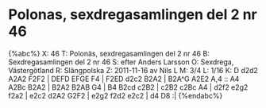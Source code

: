 # Polonas, sexdregasamlingen del 2 nr 46

{%abc%}
X: 46
T: Polonäs, sexdregasamlingen del 2 nr 46
B: Sexdregasamlingen del 2 nr 46
S: efter Anders Larsson
O: Sexdrega, Västergötland
R: Slängpolska
Z: 2011-11-16 av Nils L
M: 3/4
L: 1/16
K: D
d2d2 A2A2 F2F2 | DEFD EFGE F4 | F2ED d2c2 B2A2 | B2A^G A2E2 A,4 ::
A4   A2Bc B2A2 | B2A2 B2AB G4 | B4 B2cd c2B2 | c2B2 c2Bc A4 |
d2f2 e2g2 f2a2 | e2c2 d2A2 G2F2 | e2g2 f2d2 e2c2 | d4 D8 :|
{%endabc%}
